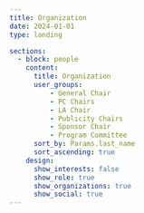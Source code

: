 ```yaml
---
title: Organization
date: 2024-01-01
type: landing

sections:
  - block: people
    content:
      title: Organization
      user_groups:
          - General Chair
          - PC Chairs
          - LA Chair
          - Publicity Chairs
          - Sponsor Chair
          - Program Committee
      sort_by: Params.last_name
      sort_ascending: true
    design:
      show_interests: false
      show_role: true
      show_organizations: true
      show_social: true
---
```

